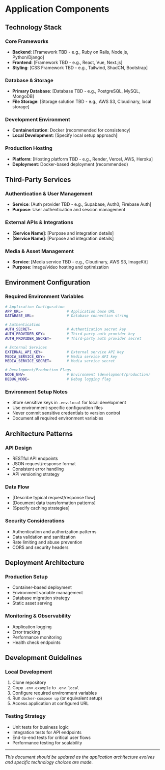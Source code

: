 # Application Components

## Technology Stack

### Core Frameworks
- **Backend**: [Framework TBD - e.g., Ruby on Rails, Node.js, Python/Django]
- **Frontend**: [Framework TBD - e.g., React, Vue, Next.js]
- **Styling**: [CSS Framework TBD - e.g., Tailwind, ShadCN, Bootstrap]

### Database & Storage
- **Primary Database**: [Database TBD - e.g., PostgreSQL, MySQL, MongoDB]
- **File Storage**: [Storage solution TBD - e.g., AWS S3, Cloudinary, local storage]

### Development Environment
- **Containerization**: Docker (recommended for consistency)
- **Local Development**: [Specify local setup approach]

### Production Hosting
- **Platform**: [Hosting platform TBD - e.g., Render, Vercel, AWS, Heroku]
- **Deployment**: Docker-based deployment (recommended)

## Third-Party Services

### Authentication & User Management
- **Service**: [Auth provider TBD - e.g., Supabase, Auth0, Firebase Auth]
- **Purpose**: User authentication and session management

### External APIs & Integrations
- **[Service Name]**: [Purpose and integration details]
- **[Service Name]**: [Purpose and integration details]

### Media & Asset Management
- **Service**: [Media service TBD - e.g., Cloudinary, AWS S3, ImageKit]
- **Purpose**: Image/video hosting and optimization

## Environment Configuration

### Required Environment Variables

```bash
# Application Configuration
APP_URL=                    # Application base URL
DATABASE_URL=               # Database connection string

# Authentication
AUTH_SECRET=                # Authentication secret key
AUTH_PROVIDER_KEY=          # Third-party auth provider key
AUTH_PROVIDER_SECRET=       # Third-party auth provider secret

# External Services
EXTERNAL_API_KEY=           # External service API key
MEDIA_SERVICE_KEY=          # Media service API key
MEDIA_SERVICE_SECRET=       # Media service secret

# Development/Production Flags
NODE_ENV=                   # Environment (development/production)
DEBUG_MODE=                 # Debug logging flag
```

### Environment Setup Notes
- Store sensitive keys in `.env.local` for local development
- Use environment-specific configuration files
- Never commit sensitive credentials to version control
- Document all required environment variables

## Architecture Patterns

### API Design
- RESTful API endpoints
- JSON request/response format
- Consistent error handling
- API versioning strategy

### Data Flow
- [Describe typical request/response flow]
- [Document data transformation patterns]
- [Specify caching strategies]

### Security Considerations
- Authentication and authorization patterns
- Data validation and sanitization
- Rate limiting and abuse prevention
- CORS and security headers

## Deployment Architecture

### Production Setup
- Container-based deployment
- Environment variable management
- Database migration strategy
- Static asset serving

### Monitoring & Observability
- Application logging
- Error tracking
- Performance monitoring
- Health check endpoints

## Development Guidelines

### Local Development
1. Clone repository
2. Copy `.env.example` to `.env.local`
3. Configure required environment variables
4. Run `docker-compose up` (or equivalent setup)
5. Access application at configured URL

### Testing Strategy
- Unit tests for business logic
- Integration tests for API endpoints
- End-to-end tests for critical user flows
- Performance testing for scalability

---

*This document should be updated as the application architecture evolves and specific technology choices are made.*